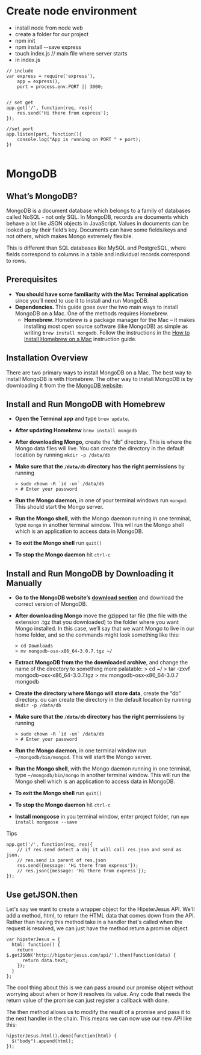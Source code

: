 # Create node environment
- install node from node web
- create a folder for our project
- npm init
- npm install --save express
- touch index.js // main file where server starts
- in index.js
```
// include
var express = require('express'),
    app = express(),
    port = process.env.PORT || 3000;


// set get
app.get('/', function(req, res){
    res.send('Hi there from express');
});

//set port
app.listen(port, function(){
    console.log("App is running on PORT " + port);
})


```

# MongoDB
## What’s MongoDB?

MongoDB is a document database which belongs to a family of databases called NoSQL - not only SQL. In MongoDB, records are documents which behave a lot like JSON objects in JavaScript. Values in documents can be looked up by their field’s key. Documents can have some fields/keys and not others, which makes Mongo extremely flexible.

This is different than SQL databases like MySQL and PostgreSQL, where fields correspond to columns in a table and individual records correspond to rows.

## Prerequisites

*   **You should have some familiarity with the Mac Terminal application** since you’ll need to use it to install and run MongoDB.
*   **Dependencies.** This guide goes over the two main ways to install MongoDB on a Mac. One of the methods requires Homebrew.
    *   **Homebrew**. Homebrew is a package manager for the Mac – it makes installing most open source software (like MongoDB) as simple as writing `brew install mongodb`. Follow the instructions in the [How to Install Homebrew on a Mac]({homebrew) instruction guide.

## Installation Overview

There are two primary ways to install MongoDB on a Mac. The best way to install MongoDB is with Homebrew. The other way to install MongoDB is by downloading it from the the [MongoDB website](https://www.mongodb.org/downloads#production).

## Install and Run MongoDB with Homebrew

*   **Open the Terminal app** and type `brew update`.
*   **After updating Homebrew** `brew install mongodb`
*   **After downloading Mongo,** create the “db” directory. This is where the Mongo data files will live. You can create the directory in the default location by running `mkdir -p /data/db`
*   **Make sure that the `/data/db` directory has the right permissions** by running

    <div class="highlighter-rouge">

        > sudo chown -R `id -un` /data/db
        > # Enter your password

    </div>

*   **Run the Mongo daemon**, in one of your terminal windows run `mongod`. This should start the Mongo server.
*   **Run the Mongo shell**, with the Mongo daemon running in one terminal, type `mongo` in another terminal window. This will run the Mongo shell which is an application to access data in MongoDB.
*   **To exit the Mongo shell** run `quit()`
*   **To stop the Mongo daemon** hit `ctrl-c`

## Install and Run MongoDB by Downloading it Manually

*   **Go to the MongoDB website’s [download section](https://www.mongodb.org/downloads#production)** and download the correct version of MongoDB.
*   **After downloading Mongo** move the gzipped tar file (the file with the extension .tgz that you downloaded) to the folder where you want Mongo installed. In this case, we’ll say that we want Mongo to live in our home folder, and so the commands might look something like this:

    <div class="highlighter-rouge">

        > cd Downloads
        > mv mongodb-osx-x86_64-3.0.7.tgz ~/

    </div>

*   **Extract MongoDB from the the downloaded archive**, and change the name of the directory to something more palatable: > cd ~/ > tar -zxvf mongodb-osx-x86_64-3.0.7.tgz > mv mongodb-osx-x86_64-3.0.7 mongodb

*   **Create the directory where Mongo will store data**, create the “db” directory. ou can create the directory in the default location by running `mkdir -p /data/db`
*   **Make sure that the `/data/db` directory has the right permissions** by running

    <div class="highlighter-rouge">

        > sudo chown -R `id -un` /data/db
        > # Enter your password

    </div>

*   **Run the Mongo daemon**, in one terminal window run `~/mongodb/bin/mongod`. This will start the Mongo server.
*   **Run the Mongo shell**, with the Mongo daemon running in one terminal, type `~/mongodb/bin/mongo` in another terminal window. This will run the Mongo shell which is an application to access data in MongoDB.
*   **To exit the Mongo shell** run `quit()`
*   **To stop the Mongo daemon** hit `ctrl-c`
*   **Install mongoose** in you terminal window, enter project folder, run `npm install mongoose --save `













Tips
```
app.get('/', function(req, res){
    // if res.send detect a obj it will call res.json and send as json.
    // res.send is parent of res.json
    res.send({message: 'Hi there from express'});
    // res.json({message: 'Hi there from express'}); 
});

```

## Use getJSON.then
Let's say we want to create a wrapper object for the HipsterJesus API. We'll add a method, html, to return the HTML data that comes down from the API. Rather than having this method take in a handler that's called when the request is resolved, we can just have the method return a promise object.
```
var hipsterJesus = {
  html: function() {
    return $.getJSON('http://hipsterjesus.com/api/').then(function(data) {
      return data.text;
    });
  }
};
```
The cool thing about this is we can pass around our promise object without worrying about when or how it resolves its value. Any code that needs the return value of the promise can just register a callback with done.

The then method allows us to modify the result of a promise and pass it to the next handler in the chain. This means we can now use our new API like this:
```
hipsterJesus.html().done(function(html) {
  $("body").append(html);
});
```